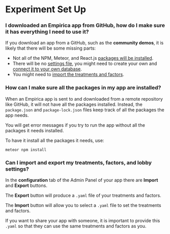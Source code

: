 # Experiment Set Up

### I downloaded an Empirica app from GitHub, how do I make sure it has everything I need to use it?

If you download an app from a GitHub, such as the **community demos**, it is likely that there will be some missing parts:

* Not all of the NPM, Meteor, and React.js [packages will be installed](faq.md#how-can-i-make-sure-all-the-packages-in-my-app-are-installed).
* There will be no [settings file](../guides/the-settings-file.md), you might need to create your own and [connect it to your own database](faq.md#how-do-i-connect-my-app-to-mongodb-atlas).
* You might need to [import the treatments and factors](faq.md#can-i-import-and-export-my-treatments-factors-and-lobby-settings).



### How can I make sure all the packages in my app are installed?

When an Empirica app is sent to and downloaded from a remote repository like GitHub, it will not have all the packages installed. Instead, the `package.json` and `package-lock.json` files keep track of all the packages the app needs.

You will get error messages if you try to run the app without all the packages it needs installed.

To have it install all the packages it needs, use:

```text
meteor npm install
```

### 

### Can I import and export my treatments, factors, and lobby settings?

In the **configuration** tab of the Admin Panel of your app there are **Import** and **Export** buttons. 

The **Export** button will produce a `.yaml` file of your treatments and factors.

The **Import** button will allow you to select a `.yaml` file to set the treatments and factors.

If you want to share your app with someone, it is important to provide this `.yaml` so that they can use the same treatments and factors as you.

